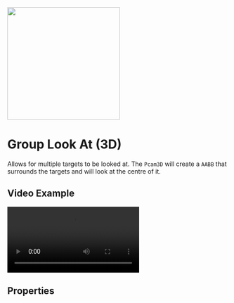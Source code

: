 <img src="/assets/icons/look-at-group.svg" height="256" width="256"/>


# Group Look At (3D)

Allows for multiple targets to be looked at. The `Pcam3D` will create a `AABB` that surrounds the targets and will look at the centre of it.

## Video Example
<video controls>
<source src="/assets/videos/look-at-group.mp4">
</video>

## Properties

<Property propertyName="look_at_targets" propertyType="Array[Node3D]" propertyDefault="null">
<template v-slot:propertyDescription>

Defines the group of targets that the camera should be looking at. It will be looking at the centre of all the assigned targets.

</template>
<template v-slot:setMethod>

`void` set_look_at_targets(`Array[Node3D]` targets)

`void` append_look_at_group_node(`Node3D` target)

`void` append_look_at_group_node_array(`Array[Node3D]` targets)

`void` erase_look_at_group_node(`Node3D` target)

</template>
<template v-slot:setExample>

::: details Example
```gdscript
# Assigns a new array of nodes to the Look At Group
pcam.set_look_at_targets(targets)

# Appends one node to the Look At Group
pcam.append_look_at_group_node(target)

# Appends an array of nodes to the Look At Group
pcam.append_look_at_group_node_array(targets)

# Removes a node from the Look At Group
pcam.erase_look_at_group_node(target)
```
:::

</template>
<template v-slot:getMethod>

`Array[Node3D]` get_look_at_targets()

</template>
<template v-slot:getExample>

::: details Example
```gdscript
pcam.get_look_at_targets()
```
:::

</template>
</Property>

<!--@include: ./parts/look-at-offset.md-->